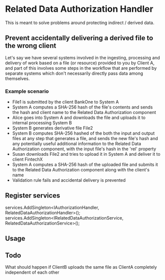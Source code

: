﻿# Related Data Authorization Handler

This is meant to solve problems around protecting indirect / derived data.

## Prevent accidentally delivering a derived file to the wrong client
Let's say we have several systems involved in the ingesting, processing and delivery of work based on a file (or resource) provided to you by Client A, and part of this involves some steps in the workflow that are performed by separate systems which don't necessarily directly pass data among themselves.

### Example scenario
- File1 is submitted by the client BankOne to System A
- System A computes a SHA-256 hash of the file's contents and sends the hash and client name to the Related Data Authorization component
- Alice goes into System A and downloads the file and uploads it to internal processing System B
- System B generates derivative file File2
- System B computes SHA-256 hashed of the both the input and output files at any step that generates a file, and sends the new file's hash and any potentially useful additional information to the Related Data Authorization component, with the input file's hash in the 'rel' property
- Susan downloads File2 and tries to upload it in System A and deliver it to client FintechX
- System A computes a SHA-256 hash of the uploaded file and submits it to the Related Data Authorization component along with the client's name
- Validation rule fails and accidental delivery is prevented


## Register services
services.AddSingleton<IAuthorizationHandler, RelatedDataAuthorizationHandler>();
services.AddSingleton<IRelatedDataAuthorizationService, RelatedDataAuthorizationService>();

## Usage



## Todo
What should happen if ClientB uploads the same file as ClientA completely independent of each other
